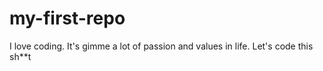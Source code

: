 # my-first-repo

I love coding. It's gimme a lot of passion and values in life. 
Let's code this sh**t
